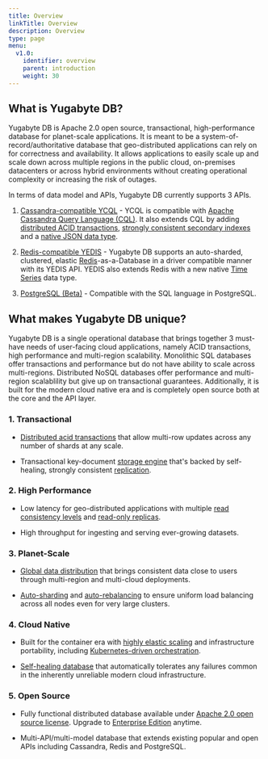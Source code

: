 ```yaml
---
title: Overview
linkTitle: Overview
description: Overview
type: page
menu:
  v1.0:
    identifier: overview
    parent: introduction
    weight: 30
---
```


## What is Yugabyte DB?

Yugabyte DB is Apache 2.0 open source, transactional, high-performance database for planet-scale applications. It is meant to be a system-of-record/authoritative database that geo-distributed applications can rely on for correctness and availability. It allows applications to easily scale up and scale down across multiple regions in the public cloud, on-premises datacenters or across hybrid environments without creating operational complexity or increasing the risk of outages.

In terms of data model and APIs, Yugabyte DB currently supports 3 APIs. 

1. [Cassandra-compatible YCQL](../../api/cassandra/) - YCQL is compatible with [Apache Cassandra Query Language (CQL)](https://docs.datastax.com/en/cql/3.1/cql/cql_reference/cqlReferenceTOC.html). It also extends CQL by adding [distributed ACID transactions](../../explore/transactional/), [strongly consistent secondary indexes](../../explore/transactional/secondary-indexes/) and a [native JSON data type](../../explore/transactional/json-documents/).

2. [Redis-compatible YEDIS](../../api/redis/) - Yugabyte DB supports an auto-sharded, clustered, elastic [Redis](https://redis.io/commands)-as-a-Database in a driver compatible manner with its YEDIS API. YEDIS also extends Redis with a new native [Time Series](https://blog.yugabyte.com/extending-redis-with-a-native-time-series-data-type-e5483c7116f8) data type.

3. [PostgreSQL (Beta)](../../api/postgresql/) - Compatible with the SQL language in PostgreSQL.

## What makes Yugabyte DB unique?

Yugabyte DB is a single operational database that brings together 3 must-have needs of user-facing cloud applications, namely ACID transactions, high performance and multi-region scalability. Monolithic SQL databases offer transactions and performance but do not have ability to scale across multi-regions. Distributed NoSQL databases offer performance and multi-region scalablility but give up on transactional guarantees. Additionally, it is built for the modern cloud native era and is completely open source both at the core and the API layer.

### 1. Transactional

- [Distributed acid transactions](../../explore/transactional/) that allow multi-row updates across any number of shards at any scale.

- Transactional key-document [storage engine](../../architecture/concepts/persistence/) that's backed by self-healing, strongly consistent [replication](../../architecture/concepts/replication/).

### 2. High Performance

- Low latency for geo-distributed applications with multiple [read consistency levels](../../architecture/concepts/replication/#tunable-read-consistency) and [read-only replicas](../../architecture/concepts/replication/#read-only-replicas).

- High throughput for ingesting and serving ever-growing datasets.

### 3. Planet-Scale

- [Global data distribution](../../explore/planet-scale/global-distribution/) that brings consistent data close to users through multi-region and multi-cloud deployments.

- [Auto-sharding](../../explore/planet-scale/auto-sharding/) and [auto-rebalancing](../../explore/planet-scale/auto-rebalancing/) to ensure uniform load balancing across all nodes even for very large clusters.

### 4. Cloud Native

- Built for the container era with [highly elastic scaling](../../explore/cloud-native/linear-scalability/) and infrastructure portability, including [Kubernetes-driven orchestration](../../quick-start/install/#kubernetes).

- [Self-healing database](../../explore/cloud-native/fault-tolerance/) that automatically tolerates any failures common in the inherently unreliable modern cloud infrastructure.

### 5. Open Source

- Fully functional distributed database available under [Apache 2.0 open source license](https://github.com/yugabyte/yugabyte-db/). Upgrade to [Enterprise Edition](https://www.yugabyte.com/product/compare/) anytime.

- Multi-API/multi-model database that extends existing popular and open APIs including Cassandra, Redis and PostgreSQL.
